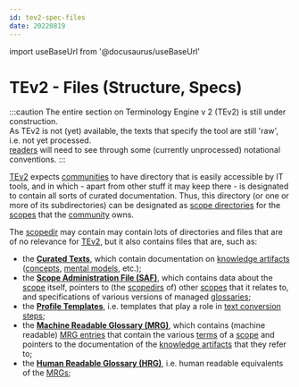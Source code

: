 ```yaml
---
id: tev2-spec-files
date: 20220819
---
```


import useBaseUrl from '@docusaurus/useBaseUrl'

# TEv2 - Files (Structure, Specs)

:::caution
The entire section on Terminology Engine v 2 (TEv2) is still under construction.<br/>
As TEv2 is not (yet) available, the texts that specify the tool are still 'raw', i.e. not yet processed.<br/>[readers](@) will need to see through some (currently unprocessed) notational conventions.
:::

[TEv2](@) expects [communities](@) to have directory that is easily accessible by IT tools, and in which - apart from other stuff it may keep there - is designated to contain all sorts of curated documentation. Thus, this directory (or one or more of its subdirectories) can be designated as [scope directories](@) for the [scopes](@) that the [community](@) owns.

The [scopedir](@) may contain may contain lots of directories and files that are of no relevance for [TEv2](@), but it also contains files that are, such as:
- the **[Curated Texts](/docs/spec-files/ctext)**, which contain documentation on [knowledge artifacts](@) ([concepts](@), [mental models](@), etc.);
- the **[Scope Administration File (SAF)](/docs/spec-files/saf)**, which contains data about the [scope](@) itself, pointers to (the [scopedirs](@) of) other [scopes](@) that it relates to, and specifications of various versions of managed [glossaries](@);
- the **[Profile Templates](/docs/spec-files/profile-templates)**, i.e. templates that play a role in [text conversion steps](/docs/overview/tev2-design-principles#text-conversion-steps);
- the **[Machine Readable Glossary (MRG)](/docs/spec-files/mrg)**, which contains (machine readable) [MRG entries](@) that contain the various [terms](@) of a [scope](@) and pointers to the documentation of the [knowledge artifacts](@) that they refer to;
- the **[Human Readable Glossary (HRG)](/docs/spec-files/hrg)**, i.e. human readable equivalents of the [MRGs](@);
